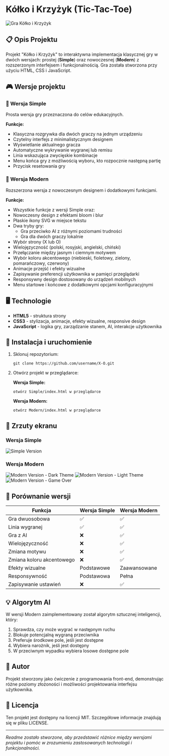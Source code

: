 
# Kółko i Krzyżyk (Tic-Tac-Toe)

![Gra Kółko i Krzyżyk](screenshots/preview.png)

## 📋 Opis Projektu

Projekt "Kółko i Krzyżyk" to interaktywna implementacja klasycznej gry w dwóch wersjach: prostej (**Simple**) oraz nowoczesnej (**Modern**) z rozszerzonym interfejsem i funkcjonalnością. Gra została stworzona przy użyciu HTML, CSS i JavaScript.

## 🎮 Wersje projektu

### 📌 Wersja Simple

Prosta wersja gry przeznaczona do celów edukacyjnych.

**Funkcje:**
- Klasyczna rozgrywka dla dwóch graczy na jednym urządzeniu
- Czytelny interfejs z minimalistycznym designem
- Wyświetlanie aktualnego gracza
- Automatyczne wykrywanie wygranej lub remisu
- Linia wskazująca zwycięskie kombinacje
- Menu końca gry z możliwością wyboru, kto rozpocznie następną partię
- Przycisk resetowania gry

### 📌 Wersja Modern

Rozszerzona wersja z nowoczesnym designem i dodatkowymi funkcjami.

**Funkcje:**
- Wszystkie funkcje z wersji Simple oraz:
- Nowoczesny design z efektami bloom i blur
- Płaskie ikony SVG w miejsce tekstu
- Dwa tryby gry:
  - Gra przeciwko AI z różnymi poziomami trudności
  - Gra dla dwóch graczy lokalnie
- Wybór strony (X lub O)
- Wielojęzyczność (polski, rosyjski, angielski, chiński)
- Przełączanie między jasnym i ciemnym motywem
- Wybór koloru akcentowego (niebieski, fioletowy, zielony, pomarańczowy, czerwony)
- Animacje przejść i efekty wizualne
- Zapisywanie preferencji użytkownika w pamięci przeglądarki
- Responsywny design dostosowany do urządzeń mobilnych
- Menu startowe i końcowe z dodatkowymi opcjami konfiguracyjnymi

## 🖥️ Technologie

- **HTML5** - struktura strony
- **CSS3** - stylizacja, animacje, efekty wizualne, responsive design
- **JavaScript** - logika gry, zarządzanie stanem, AI, interakcje użytkownika

## 🚀 Instalacja i uruchomienie

1. Sklonuj repozytorium:
   ```
   git clone https://github.com/username/X-O.git
   ```

2. Otwórz projekt w przeglądarce:

   **Wersja Simple:**
   ```
   otwórz Simple/index.html w przeglądarce
   ```

   **Wersja Modern:**
   ```
   otwórz Modern/index.html w przeglądarce
   ```

## 📸 Zrzuty ekranu

### Wersja Simple
![Simple Version](screenshots/simple.png)

### Wersja Modern
![Modern Version - Dark Theme](screenshots/modern-dark.png)
![Modern Version - Light Theme](screenshots/modern-light.png)
![Modern Version - Game Over](https://imgur.com/a/9pHjdQ7)

## 🎯 Porównanie wersji

| Funkcja | Wersja Simple | Wersja Modern |
|---------|---------------|---------------|
| Gra dwuosobowa | ✅ | ✅ |
| Linia wygranej | ✅ | ✅ |
| Gra z AI | ❌ | ✅ |
| Wielojęzyczność | ❌ | ✅ |
| Zmiana motywu | ❌ | ✅ |
| Zmiana koloru akcentowego | ❌ | ✅ |
| Efekty wizualne | Podstawowe | Zaawansowane |
| Responsywność | Podstawowa | Pełna |
| Zapisywanie ustawień | ❌ | ✅ |

## 💡 Algorytm AI

W wersji Modern zaimplementowany został algorytm sztucznej inteligencji, który:
1. Sprawdza, czy może wygrać w następnym ruchu
2. Blokuje potencjalną wygraną przeciwnika
3. Preferuje środkowe pole, jeśli jest dostępne
4. Wybiera narożnik, jeśli jest dostępny
5. W przeciwnym wypadku wybiera losowe dostępne pole

## 📝 Autor

Projekt stworzony jako ćwiczenie z programowania front-end, demonstrując różne poziomy złożoności i możliwości projektowania interfejsu użytkownika.

## 📜 Licencja

Ten projekt jest dostępny na licencji MIT. Szczegółowe informacje znajdują się w pliku LICENSE.

---

*Readme zostało stworzone, aby przedstawić różnice między wersjami projektu i pomóc w zrozumieniu zastosowanych technologii i funkcjonalności.*
